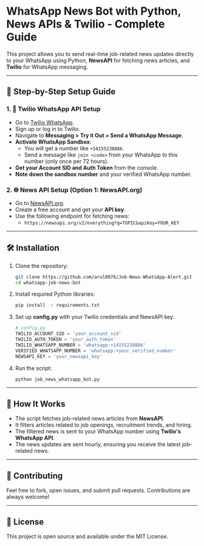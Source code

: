 # WhatsApp News Bot with Python, News APIs & Twilio - Complete Guide

This project allows you to send real-time job-related news updates directly to your WhatsApp using Python, **NewsAPI** for fetching news articles, and **Twilio** for WhatsApp messaging.

---

## 📅 Step-by-Step Setup Guide

### 1. 📲 **Twilio WhatsApp API Setup**
- Go to [Twilio WhatsApp](https://www.twilio.com/whatsapp).
- Sign up or log in to Twilio.
- Navigate to **Messaging > Try it Out > Send a WhatsApp Message**.
- **Activate WhatsApp Sandbox**:
    - You will get a number like `+14155238886`.
    - Send a message like `join <code>` from your WhatsApp to this number (only once per 72 hours).
- **Get your Account SID and Auth Token** from the console.
- **Note down the sandbox number** and your verified WhatsApp number.

### 2. 🌐 **News API Setup (Option 1: NewsAPI.org)**
- Go to [NewsAPI.org](https://newsapi.org).
- Create a free account and get your **API key**.
- Use the following endpoint for fetching news:
    - `https://newsapi.org/v2/everything?q=TOPIC&apiKey=YOUR_KEY`

---

## 🛠️ **Installation**

1. Clone the repository:
    ```bash
    git clone https://github.com/arul0076/Job-News-WhatsApp-Alert.git
    cd whatsapp-job-news-bot
    ```

2. Install required Python libraries:
    ```bash
    pip install -r requirements.txt
    ```

3. Set up **config.py** with your Twilio credentials and NewsAPI key.

    ```python
    # config.py
    TWILIO_ACCOUNT_SID = 'your_account_sid'
    TWILIO_AUTH_TOKEN = 'your_auth_token'
    TWILIO_WHATSAPP_NUMBER = 'whatsapp:+14155238886'
    VERIFIED_WHATSAPP_NUMBER = 'whatsapp:+your_verified_number'
    NEWSAPI_KEY = 'your_newsapi_key'
    ```

4. Run the script:
    ```bash
    python job_news_whatsapp_bot.py
    ```

---

## 📢 **How It Works**
- The script fetches job-related news articles from **NewsAPI**.
- It filters articles related to job openings, recruitment trends, and hiring.
- The filtered news is sent to your WhatsApp number using **Twilio's WhatsApp API**.
- The news updates are sent hourly, ensuring you receive the latest job-related news.

---

## 🤖 **Contributing**

Feel free to fork, open issues, and submit pull requests. Contributions are always welcome!

---

## 📜 **License**
This project is open source and available under the MIT License.
